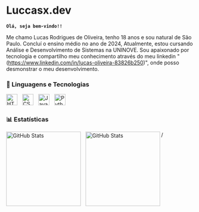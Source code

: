 # Luccasx.dev


**`Olá, seja bem-vindo!!`**

<a>Me chamo Lucas Rodrigues de Oliveira, tenho 18 anos e sou natural de São Paulo. Concluí o ensino médio no ano de 2024, Atualmente, estou cursando Análise e Desenvolvimento de Sistemas na UNINOVE. Sou apaixonado por tecnologia e compartilho meu conhecimento através do meu linkedin " (https://www.linkedin.com/in/lucas-oliveira-83826b250)", onde posso desmonstrar o meu desenvolvimento. </a>
<br/>

### 🤖 Linguagens e Tecnologias
<img 
    align="left" 
    alt="HTML"
    title="HTML" 
    width="30px" 
    style="padding-right: 10px;" 
    src="https://cdn.jsdelivr.net/gh/devicons/devicon@latest/icons/html5/html5-original.svg" 
/>
<img 
    align="left" 
    alt="CSS" 
    title="CSS"
    width="30px" 
    style="padding-right: 10px;" 
    src="https://cdn.jsdelivr.net/gh/devicons/devicon@latest/icons/css3/css3-original.svg" 
/>
<img 
    align="left" 
    alt="JavaScript" 
    title="JavaScript"
    width="30px" 
    style="padding-right: 10px;" 
    src="https://cdn.jsdelivr.net/gh/devicons/devicon@latest/icons/javascript/javascript-original.svg" />



<img 
    align="left" 
    alt="Python" 
    title="Pyhton"
    width="30px" 
    style="padding-right: 10px;" 
    src="https://cdn.jsdelivr.net/gh/devicons/devicon@latest/icons/python/python-original.svg" />


<br/>
<br/>

### 📊 Estatísticas

<p>
  <img 
    align="left" 
    alt="GitHub Stats" 
    height="200" 
    style="padding-right: 10px;" 
    src="https://github-readme-stats.vercel.app/api?username=luccasdev19&show_icons=true&theme=tokyonight&include_all_commits=true&locale=pt-br" 
  />

<img 
      align="left" 
      alt="GitHub Stats" 
      height="200" 
      src="https://github-readme-stats.vercel.app/api/top-langs/?username=luccasdev19&theme=tokyonight&layout=compact&custom_title=Tecnologias&langs_count=9" 
  />

</p>/
